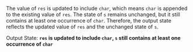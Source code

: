 The value of `res` is updated to include `char`, which means `char` is appended to the existing value of `res`. The state of `s` remains unchanged, but it still contains at least one occurrence of `char`. Therefore, the output state reflects the updated value of `res` and the unchanged state of `s`.

Output State: **`res` is updated to include `char`, `s` still contains at least one occurrence of `char`**